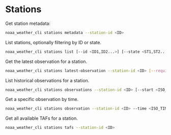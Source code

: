 # Stations

Get station metadata:

```sh
noaa_weather_cli stations metadata --station-id <ID>
```

List stations, optionally filtering by ID or state.

```sh
noaa_weather_cli stations list [--id <ID1,ID2...>] [--state <ST1,ST2...>] [--limit <N>] [--cursor <C>]
```

Get the latest observation for a station.

```sh
noaa_weather_cli stations latest-observation --station-id <ID> [--require-qc]
```

List historical observations for a station.

```sh
noaa_weather_cli stations observations --station-id <ID> [--start <ISO_TIME>] [--end <ISO_TIME>] [--limit <N>]
```

Get a specific observation by time.

```sh
noaa_weather_cli stations observation --station-id <ID> --time <ISO_TIME>
```

Get all available TAFs for a station.

```sh
noaa_weather_cli stations tafs --station-id <ID>
```
